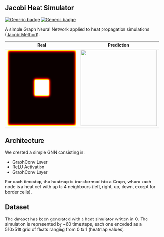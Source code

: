 ## Jacobi Heat Simulator

[![Generic badge](https://img.shields.io/badge/using-PyTorch-orange.svg)](https://pytorch.org/)
[![Generic badge](https://img.shields.io/badge/using-Deep_Graph_Library-<COLOR>.svg)](https://docs.dgl.ai/)

A simple Graph Neural Network applied to heat propagation simulations ([Jacobi Method](https://en.wikipedia.org/wiki/Jacobi_method)).

| Real          | Prediction    |
| ------------- |:-------------:|
| <img src="https://github.com/halixness/GNN-Phys/blob/main/00-heat-simulator/animation/real/real.gif" width="250" height="250"/>      | <img src="https://github.com/halixness/GNN-Phys/blob/main/00-heat-simulator/animation/prediction/prediction.gif" width="250" height="250"/> |

## Architecture 

We created a simple GNN consisting in:

- GraphConv Layer
- ReLU Activation
- GraphConv Layer

For each timestep, the heatmap is transformed into a Graph, where each node is a heat cell with up to 4 neighbours (left, right, up, down, except for border cells).

## Dataset

The dataset has been generated with a heat simulator written in C. The simulation is represented by ~60 timesteps, each one encoded as a 510x510 grid of floats ranging from 0 to 1 (heatmap values).
